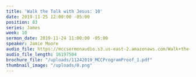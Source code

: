 ```yaml
---
title: 'Walk the Talk with Jesus: 10'
date: 2019-11-25 12:00:00 -05:00
position: 83
series: James
week: 10
sermon_date: 2019-11-24 11:00:00 -05:00
speaker: Jamie Moore
audio_file: https://mccsermonaudio.s3.us-east-2.amazonaws.com/Walk+the+Talk+with+Jesus/Walk+the+Talk+with+Jesus+10.lite.mp3
audio_file_length: 16197504
brochure_file: "/uploads/11242019_MCCProgramProof_1.pdf"
thumbnail_image: "/uploads/0.png"
---
```


